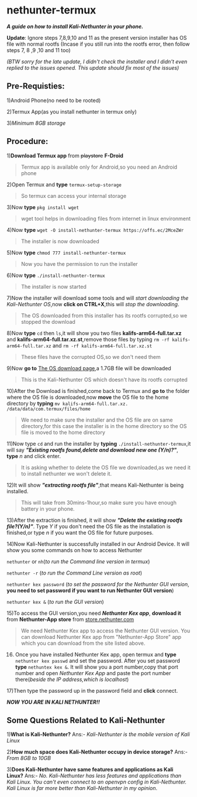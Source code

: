 # nethunter-termux
***A guide on how to install Kali-Nethunter in your phone.***

**Update**: Ignore steps 7,8,9,10 and 11 as the present version installer has OS file with normal rootfs (Incase if you still run into the rootfs error, then follow steps 7, 8 ,9 ,10 and 11 too)

_(BTW sorry for the late update, I didn't check the installer and I didn't even replied to the issues opened. This update should fix most of the issues)_

## Pre-Requisties:

1)Android Phone(no need to be rooted)

2)Termux App(as you install nethunter in termux only)

3)_Minimum 8GB storage_

## Procedure:

1)**Download Termux app** from ~~playstore~~ **F-Droid**
>Termux app is available only for Android,so you need an Android phone

2)Open Termux and **type** `termux-setup-storage`
> So termux can access your internal storage

3)Now **type** `pkg install wget`
>wget tool helps in downloading files from internet in linux environment

4)Now **type** `wget -O install-nethunter-termux https://offs.ec/2MceZWr`
>The installer is now downloaded

5)Now **type** `chmod 777 install-nethunter-termux`
>Now you have the permission to run the installer

6)Now **type** `./install-nethunter-termux`
>The installer is now started 

7)Now the installer will download some tools and will *start downloading the Kali-Nethunter OS*,now **click on CTRL+X**,this will _stop the downloading_.
>The OS downloaded from this installer has its rootfs corrupted,so we stopped the download

8)Now **type** `cd` then `ls`,it will show you two files **kalifs-arm64-full.tar.xz** and **kalifs-arm64-full.tar.xz.st**,remove those files by typing `rm -rf kalifs-arm64-full.tar.xz` and `rm -rf kalifs-arm64-full.tar.xz.st`
>These files have the corrupted OS,so we don't need them

9)Now **go to** [The OS download page](https://images.kali.org/nethunter/kalifs-arm64-full.tar.xz),a 1.7GB file will be downloaded
>This is the Kali-Nethunter OS which doesn't have its rootfs corrupted

10)After the Download is finished,come back to Termux and **go to** the folder where the OS file is downloaded,now **move** the OS file to the home directory by **typing** `mv kalifs-arm64-full.tar.xz. /data/data/com.termux/files/home`
>We need to make sure the installer and the OS file are on same directory,for this case the installer is in the home directory so the OS file is moved to the home directory

11)Now type `cd` and run the installer by **typing** `./install-nethunter-termux`,it will say ***"Existing rootfs found,delete and download new one (Y/n)?"***, **type** _n_ and click enter.
>It is asking whether to delete the OS file we downloaded,as we need it to install nethunter we won't delete it.

12)It will show ***"extracting rootfs file"***,that means Kali-Nethunter is being installed.
>This will take from 30mins-1hour,so make sure you have enough battery in your phone.

13)After the extraction is finished, it will show ***"Delete the existing rootfs file?(Y/n)"***. Type _Y_ if you don't need the OS file as the installation is finished,or type _n_ if you want the OS file for future purposes.

14)Now Kali-Nethunter is successfully installed in our Android Device. It will show you some commands on how to access Nethunter

`nethunter` or `nh`(_to run the Command line version in termux_)

`nethunter -r` (_to run the Command Line version as root_)

`nethunter kex password` (_to set the password for the Nethunter GUI version_, **you need to set password if you want to run Nethunter GUI version**)

`nethunter kex &` (_to run the GUI version_)

15)To access the GUI version,you need ***Nethunter Kex app***, **download it** from **Nethunter-App store** from [store.nethunter.com](store.nethunter.com)
>We need Nethunter Kex app to access the Nethunter GUI version. You can download Nethunter Kex app from "Nethunter-App Store" app which you can download from the site listed above.

16) Once you have installed Nethunter Kex app, open termux and **type** `nethunter kex passwd` and set the password. After you set password **type** `nethuntex kex &`. It will show you a port number,copy that port number and open _Nethunter Kex App_ and paste the port number there(_beside the IP address,which is localhost_)

17)Then type the password up in the password field and **click** connect.

***NOW YOU ARE IN KALI NETHUNTER!!***


## Some Questions Related to Kali-Nethunter

1)**What is Kali-Nethunter?**
Ans:- _Kali-Nethunter is the mobile version of Kali Linux_

2)**How much space does Kali-Nethunter occupy in device storage?**
Ans:- _From 8GB to 10GB_

3)**Does Kali-Nethunter have same features and applications as Kali Linux?**
Ans:- _No. Kali-Nethunter has less features and applications than Kali Linux. You can't even connect to an openvpn config in Kali-Nethunter. Kali Linux is far more better than Kali-Nethunter in my opinion_.



